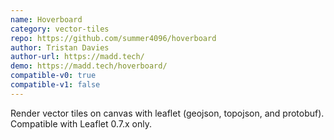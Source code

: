 ```yaml
---
name: Hoverboard
category: vector-tiles
repo: https://github.com/summer4096/hoverboard
author: Tristan Davies
author-url: https://madd.tech/
demo: https://madd.tech/hoverboard/
compatible-v0: true
compatible-v1: false
---
```


Render vector tiles on canvas with leaflet (geojson, topojson, and protobuf). Compatible with Leaflet 0.7.x only.

